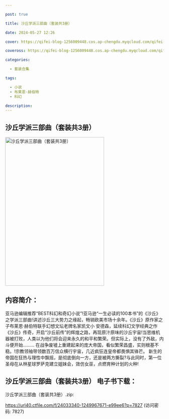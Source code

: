 ```yaml
---

post: true

title: 沙丘学派三部曲（套装共3册）

date: 2024-05-27 12:26

cover: https://qifei-blog-1256009448.cos.ap-chengdu.myqcloud.com/qifei-blog/661b131268eb935713312fac.jpg

coveross: https://qifei-blog-1256009448.cos.ap-chengdu.myqcloud.com/qifei-blog/661b131268eb935713312fac.jpg

categories:

  - 套装合集

tags:

  - 小说
  - 布莱恩·赫伯特
  - 科幻

description:
---
```


## 沙丘学派三部曲（套装共3册）
<img alt="沙丘学派三部曲（套装共3册） " class="aligncenter loading" data-was-processed="true" decoding="async" fetchpriority="high" height="471" src="https://qifei-blog-1256009448.cos.ap-chengdu.myqcloud.com/qifei-blog/661b131268eb935713312fac.jpg " style="cursor: zoom-in;" width="314"/>

## 内容简介：

亚马逊编辑推荐“BEST科幻和奇幻小说”!亚马逊“一生必读的100本书”的《沙丘》之学派三部曲!讲述沙丘三大势力之缘起，畅销欧美市场十余年。《沙丘》原作家之子布莱恩·赫伯特联手幻想文坛老牌名家凯文小 安德森，延续科幻文学经典之作《沙丘》传奇，开启“沙丘前传”的辉煌之路，再现原汁原味的沙丘宇宙!当思维机器被打败，人类以为他们将会迎来永久的和平和繁荣。但实际上，没有了外敌，内斗便开始……… 在战争废墟上重建起来的庞大帝国，看似繁荣昌盛，实则根基不稳。!宗教领袖带领数百万信众横行宇宙，几近疯狂连皇帝都畏惧其锋芒。 新生的帝国在狂热与理性中飘摇，是彻底倒向一方，还是被两方撕裂?与此同时，第一位圣母在从林星球罗萨克建立姐妹会，效仿女巫，点燃育种计划的火种!

## 沙丘学派三部曲（套装共3册） 电子书下载：
沙丘学派三部曲（套装共3册）.zip: 

https://url40.ctfile.com/f/24033340-1249967671-e99ee6?p=7827 (访问密码: 7827)
